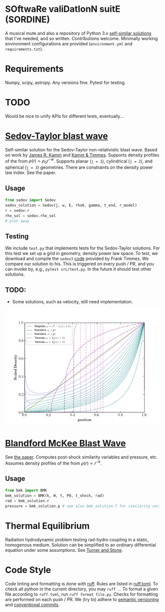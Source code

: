 # SOftwaRe valiDatIonN suitE (SORDINE)
A musical mute and also a repository of Python 3.x [self-similar solutions](https://en.wikipedia.org/wiki/Self-similar_solution) that I've needed, and so written.
Contributions welcome.
Minimally working environment configurations are provided (`environment.yml` and `requirements.txt`).

# Requirements
Numpy, scipy, astropy. Any versions fine. Pytest for testing.

# TODO
Would be nice to unify APIs for different tests, eventually...

# [Sedov-Taylor blast wave](src/sedov.py)
Self-similar solution for the Sedov-Taylor non-relativistic blast wave.
Based on work by [James R. Kamm](https://cococubed.com/papers/kamm_2000.pdf) and [Kamm & Timmes](https://cococubed.com/papers/la-ur-07-2849.pdf).
Supports density profiles of the from $\rho(r) = \rho_{0} r^{-w}$.
Supports planar (`j = 1`), cylindrical (`j = 2`), and spherical (`j = 3`) geometries.
There are constraints on the density power law index. 
See the paper.


## Usage
```python
from sedov import Sedov
sedov_solution = Sedov(j, w, E, rho0, gamma, t_end, r_model)
r = sedov.r
rho_sol = sedov.rho_sol
# plot away
```

## Testing
We include `test.py` that implements tests for the Sedov-Taylor solutions.
For this test we set up a grid in geometry, density power law space.
To test, we download and compile the `sedov3` [code](https://cococubed.com/research_pages/sedov.shtml) 
provided by Frank Timmes.
We compare our solution to his.
This is triggered on every push / PR, and you can invoke by, e.g., `pytest src/test.py`.
In the future it should test other solutions.

## TODO:
- Some solutions, such as velocity, still need implementation.

![Self similar density profiles](sedov.png "Sedov density profiles")

# [Blandford McKee Blast Wave](src/bmk.py)
See [the paper](https://ui.adsabs.harvard.edu/abs/1976PhFl...19.1130B/abstract).
Computes post-shock similarity variables and pressure, etc.
Assumes density profiles of the from $\rho(r) \propto r^{-k}$.

## Usage
```python
from bmk import BMK
bmk_solution = BMK(k, W, t, P0, t_shock, rad)
rad = bmk_solution.r
pressure = bmk_solution.p # see also bmk_solution.f for similarity variable
```

# Thermal Equilibrium
Radiation hydrodynamic problem testing rad-hydro coupling
in a static, homogenous medium.
Solution can be simplified to an ordinary differential equation under some assumptions.
See [Turner and Stone](https://ui.adsabs.harvard.edu/abs/2001ApJS..135...95T/abstract).

# Code Style
Code linting and formatting is done with [ruff](https://docs.astral.sh/ruff/).
Rules are listed in [ruff.toml](ruff.toml).
To check all python in the current directory, you may `ruff .`.
To format a given file according to `ruff.toml`, run `ruff format file.py`.
Checks for formatting are performed on each push / PR.
We (try to) adhere to [semantic versioning](https://semver.org/) and [conventional commits](https://www.conventionalcommits.org/en/v1.0.0/).

